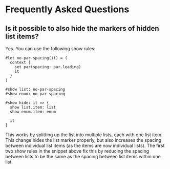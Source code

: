 # Frequently Asked Questions

## Is it possible to also hide the markers of hidden list items?

Yes. You can use the following show rules:

```typ
#let no-par-spacing(it) = (
  context {
    set par(spacing: par.leading)
    it
  }
)

#show list: no-par-spacing
#show enum: no-par-spacing

#show hide: it => {
  show list.item: list
  show enum.item: enum

  it
}
```
This works by splitting up the list into multiple lists,
each with one list item.
This change hides the list marker properly,
but also increases the spacing between individual list items
(as the items are now individual lists).
The first two show rules in the snippet above fix this by reducing
the spacing between lists to be the same as the
spacing between list items within one list.
